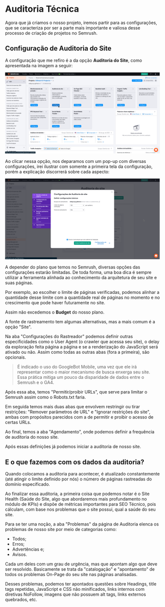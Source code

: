 # Auditoria Técnica

Agora que já criamos o nosso projeto, iremos partir para as configurações, que se caracteriza por ser a parte mais importante e valiosa desse processo de criação de projetos no Semrush.

## Configuração de Auditoria do Site

A configuração que me refiro é a da opção **Auditoria do Site**, como apresentada na imagem a seguir:

![Links de configuração com destaque para a Auditoria do Site](./img/links-de-configuracao.png)

Ao clicar nessa opção, nos deparamos com um pop-up com diversas configurações, irei ilustrar com somente a primeira tela da configuração, porém a explicação discorrerá sobre cada aspecto:

![Tela de configuração de Auditoria do Site](./img/configuracao-de-auditoria-do-site.png)

A depender do plano que temos no Semrush, diversas opções das configurações estarão limitadas. De toda forma, uma boa dica é sempre utilizar a ferramenta alinhada ao conhecimento da arquitetura de seu site e suas páginas.

Por exemplo, ao escolher o limite de páginas verificadas, podemos alinhar a quantidade desse limite com a quantidade real de páginas no momento e no crescimento que pode haver futuramente no site.

Assim não excedemos o **Budget** do nosso plano.

A fonte de rastreamento tem algumas alternativas, mas a mais comum é a opção "Site".

Na aba "Configurações do Rastreador" podemos definir outras especificidades como o User Agent (o crawler que acessa seu site), o delay da exploração feita página a página e se a renderização do JavaScript será ativado ou não. Assim como todas as outras abas (fora a primeira), são opcionais.

> É indicado o uso do GoogleBot Mobile, uma vez que ele irá representar como o maior mecanismo de busca enxerga seu site. Essa prática mitiga um pouco da disparidade de dados entre o Semrush e o GA4.

Após essa aba, temos "Permitir/proibir URLs", que serve para limitar o Semrush assim como o Robots.txt faria.

Em seguida temos mais duas abas que envolvem restringir ou tirar restrições: "Remover parâmetros de URL" e "Ignorar restrições do site", ambas com propósitos parecidos com a de permitir e proibir o acesso de certas URLs.

Ao final, temos a aba "Agendamento", onde podemos definir a frequência de auditoria do nosso site.

Após essas definições já podemos iniciar a auditoria de nosso site.

## E o que fazemos com os dados da auditoria?

Quando colocamos a auditoria para acontecer, é atualizado constantemente (até atingir o limite definido por nós) o número de páginas rastreadas do domínio especificado.

Ao finalizar essa auditoria, a primeira coisa que podemos notar é o Site Health (Saúde do Site, algo que abordaremos mais profundamento no módulo de KPIs) e dispõe de métricas importantes para SEO Técnico, pois cálculam, com base nos problemas que o site possui, qual a saúde do seu site.

Para se ter uma noção, a aba "Problemas" da página de Auditoria elenca os problemas de nosso site por meio de categorias como:

- Todos;
- Erros;
- Advertências e;
- Avisos.

Cada um deles com um grau de urgência, mas que apontam algo que deve ser resolvido. Basicamente se trata da "catalogação" e "apontamento" de todos os problemas On-Page do seu site nas páginas analisadas.

Desses problemas, podemos ter apontados questões sobre Headings, title tags repetidas, JavaScript e CSS não minificados, links internos com diretivas NoFollow, imagens que não possuem alt tags, links externos quebrados, etc.
